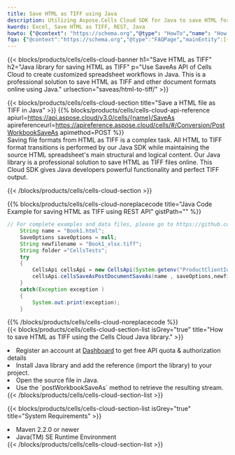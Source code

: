```yaml
---
title: Save HTML as TIFF using Java 
description: Utilizing Aspose.Cells Cloud SDK for Java to save HTML format file as TIFF format file. 
kwords: Excel, Save HTML as TIFF, REST, Java
howto: {"@context": "https://schema.org","@type": "HowTo","name": "How to save HTML as TIFF using the Cells Cloud Java library.","description": "How to save HTML as TIFF using the Cells Cloud Java library.","image": {"@type": "ImageObject"},"url": "/java/saveas/html-to-tiff/","step": [{ "@type": "HowToStep","name": "How to save HTML as TIFF using the Cells Cloud Java library. step 1", "image": {"@type": "ImageObject",},"url": "/java/saveas/html-to-tiff/","text": "Register an account at <a href='https://dashboard.aspose.cloud/'>Dashboard</a> to get free API quota & authorization details",},{ "@type": "HowToStep","name": "How to save HTML as TIFF using the Cells Cloud Java library. step 1", "image": {"@type": "ImageObject",},"url": "/java/saveas/html-to-tiff/","text": "Install Java library and add the reference (import the library) to your project.",},{ "@type": "HowToStep","name": "How to save HTML as TIFF using the Cells Cloud Java library. step 1", "image": {"@type": "ImageObject",},"url": "/java/saveas/html-to-tiff/","text": "Open the source file in Java.",},{ "@type": "HowToStep","name": "How to save HTML as TIFF using the Cells Cloud Java library. step 1", "image": {"@type": "ImageObject",},"url": "/java/saveas/html-to-tiff/","text": "Use the `postWorkbookSaveAs` method to retrieve the resulting stream.",}, ],"supply": {"@type": "HowToSupply","name": "document"},"tool": [{"@type": "HowToTool","name": "IntelliJ IDEA, Visual Studio Code, Eclipse"},{"@type": "HowToTool","name": "Aspose Cells"}],"totalTime": "PT6M"}
fqa: {"@context":"https://schema.org","@type":"FAQPage","mainEntity":[{"@type":"Question","name":"Why save file as other formats file in C# using REST API?","acceptedAnswer":{"@type":"Answer","text":"Documents are encoded in many ways, and some files may be incompatible with the software you use. To open and read such files, just save them as appropriate file formats.<br/><ol><li>Install .NET SDK and add the reference (import the library) to your project.</li><li>Open the source file in C# using REST API.</li><li>Call the PostWorkbookSaveAsRequest() method, passing an output filename with required extension.</li><li>Get the result of save as a separate file.</li></ol>"}},{"@type":"Question","name":"What file formats can I save as with your C# library?","acceptedAnswer":{"@type":"Answer","text":"We support a variety of file formats for conversion using .NET library, including XLSX, Excel, xls , PDF, CSV, HTML, Markdown, XML, PNG, JPG, TIFF, Json, TXT and many more."}},{"@type":"Question","name":"What is the maximum allowed file size for conversion using this .NET library?","acceptedAnswer":{"@type":"Answer","text":"There are no file size limits for format conversions using .NET library."}}]}
---
```



{{< blocks/products/cells/cells-cloud-banner h1="Save HTML as TIFF" h2="Java library for saving HTML as TIFF" p="Use SaveAs API of Cells Cloud to create customized spreadsheet workflows in Java. This is a professional solution to save HTML as TIFF and other document formats online using Java." urlsection="saveas/html-to-tiff/" >}}

{{< blocks/products/cells/cells-cloud-section  title="Save a HTML file as TIFF in Java" >}}
{{% blocks/products/cells/cells-cloud-api-reference  apiurl=https://api.aspose.cloud/v3.0/cells/{name}/SaveAs  apireferenceurl=https://apireference.aspose.cloud/cells/#/Conversion/PostWorkbookSaveAs  apimethod=POST %}}
<br/>
Saving file formats from HTML as TIFF is a complex task. All HTML to TIFF format transitions is performed by our Java SDK while maintaining the source HTML spreadsheet's main structural and logical content. Our Java library is a professional solution to save HTML as TIFF files online. This Cloud SDK gives Java developers powerful functionality and perfect TIFF output.

{{< /blocks/products/cells/cells-cloud-section >}}

{{% blocks/products/cells/cells-cloud-noreplacecode title="Java Code Example for saving HTML as TIFF using REST API" gistPath="" %}}
  
```java
// For complete examples and data files, please go to https://github.com/aspose-cells-cloud/aspose-cells-cloud-java/
    String name = "Book1.html";
    SaveOptions saveOptions = null;
    String newfilename = "Book1_xlsx.tiff";
    String folder ="CellsTests";
    try 
    {
        CellsApi cellsApi = new CellsApi(System.getenv("ProductClientId"), System.getenv("ProductClientSecret"));
        cellsApi.cellsSaveAsPostDocumentSaveAs(name , saveOptions,newfilename,false,false,folder,null,null,null,true);                       
    }
    catch(Exception exception )
    {
        System.out.print(exception);
    }
```
  
{{% /blocks/products/cells/cells-cloud-noreplacecode  %}}
<br/>
{{< blocks/products/cells/cells-cloud-section-list isGrey="true"  title="How to save HTML as TIFF using the Cells Cloud Java library." >}}
<li>Register an account at <a href="https://dashboard.aspose.cloud/">Dashboard</a> to get free API quota & authorization details</li>
<li>Install Java library and add the reference (import the library) to your project.</li>
<li>Open the source file in Java.</li>
<li>Use the `postWorkbookSaveAs` method to retrieve the resulting stream.</li>
{{< /blocks/products/cells/cells-cloud-section-list >}}

{{< blocks/products/cells/cells-cloud-section-list isGrey="true"  title="System Requirements" >}}
<li>Maven 2.2.0 or newer</li>
<li>Java(TM) SE Runtime Environment</li>
{{< /blocks/products/cells/cells-cloud-section-list >}}
